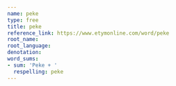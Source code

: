 ```yaml
---
name: peke
type: free
title: peke
reference_link: https://www.etymonline.com/word/peke
root_name: 
root_language: 
denotation: 
word_sums:
- sum: 'Peke + '
  respelling: peke
---
```


